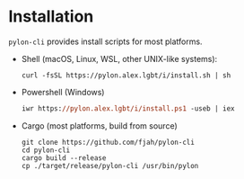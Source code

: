# Installation

`pylon-cli` provides install scripts for most platforms.

- Shell (macOS, Linux, WSL, other UNIX-like systems):
  ```console
  curl -fsSL https://pylon.alex.lgbt/i/install.sh | sh
  ```
- Powershell (Windows)
  ```ps
  iwr https://pylon.alex.lgbt/i/install.ps1 -useb | iex
  ```
- Cargo (most platforms, build from source)
  ```console
  git clone https://github.com/fjah/pylon-cli
  cd pylon-cli
  cargo build --release
  cp ./target/release/pylon-cli /usr/bin/pylon
  ```
